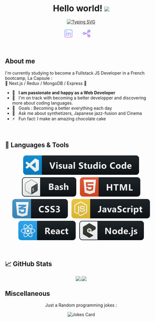 <!-- Introduction -->
<h1 align="center">
Hello world!
  <img src="https://media.giphy.com/media/hvRJCLFzcasrR4ia7z/giphy.gif" width="28">
</h1>

<!-- Typing SVG by DenverCoder1 - https://github.com/DenverCoder1/readme-typing-svg -->
<p align="center">
 <a href="https://git.io/typing-svg"><img src="https://readme-typing-svg.demolab.com?font=Fira+Code&pause=1000&color=8C1FF7&random=false&width=520&lines=Hi+!+I'm+David%2C+Web+Developer+Fullstack+JS" alt="Typing SVG" /></a>
</p>

<p align="center">
  <a href="https://www.linkedin.com/in/david-kufeld-7631132a6/"><img width="32px" alt="Linkedin" title="Linkedin"  src="https://github.com/Greenystuff/Greenystuff/blob/main/Ressources/social_logo/linkedin_purple.png"/></a>
  &#8287;&#8287;&#8287;&#8287;&#8287;
  <a href="mailto:david.s.kufeld@gmail.com"><img width="32px" alt="Email" title="Email" src="https://github.com/Greenystuff/Greenystuff/blob/main/Ressources/social_logo/email_purple.png"></a>
  &#8287;&#8287;&#8287;&#8287;&#8287;
</p>

<br/>

## About me

I'm currently studying to become a Fullstack JS Developer in a French bootcamp, La Capsule : <br>
🚀  Next.js / Redux / MongoDB / Express 🚀

- 🔭 &nbsp; **I am passionate and happy as a Web Developer**
- 🌱 &nbsp; I'm on track with becoming a better developper and discovering more about coding languages.
- 🥅 &nbsp; Goals : Becoming a better everything each day
- 💬 &nbsp; Ask me about synthetizers, Japanese jazz-fusion and Cinema
- ⚡ &nbsp; Fun fact: I make an amazing chocolate cake 

<br>

## 🔧 Languages & Tools

<p align="center">
  <!-- Tools icons by @mikecodesdotnet :  https://github.com/MikeCodesDotNET/ColoredBadges -->
  <img src="https://github.com/Greenystuff/Greenystuff/blob/main/Ressources/languages_logo/visualstudio_logo.svg" alt="vscode" style="vertical-align:top; margin:4px">
  <img src="https://github.com/Greenystuff/Greenystuff/blob/main/Ressources/languages_logo/bash_logo.svg" alt="bash" style="vertical-align:top; margin:4px">
  <img src="https://github.com/Greenystuff/Greenystuff/blob/main/Ressources/languages_logo/html_logo.svg" alt="html" style="vertical-align:top; margin:4px">
  <img src="https://github.com/Greenystuff/Greenystuff/blob/main/Ressources/languages_logo/css3_logo.svg" alt="css3" style="vertical-align:top; margin:4px">
  <img src="https://github.com/Greenystuff/Greenystuff/blob/main/Ressources/languages_logo/js_logo.svg" alt="js" style="vertical-align:top; margin:4px">
  <img src="https://github.com/Greenystuff/Greenystuff/blob/main/Ressources/languages_logo/react_logo.svg" alt="react" style="vertical-align:top; margin:4px">
  <img src="https://github.com/Greenystuff/Greenystuff/blob/main/Ressources/languages_logo/nodejs_logo.svg" alt="nodejs" style="vertical-align:top; margin:4px">

</p>

<br>

## 📈 GitHub Stats

<div align="center">
<!-- GitHub Stats tools by @anuraghazra : https://github.com/anuraghazra/github-readme-stats  -->
<a href="https://github.com/Greenystuff">
  <img align="center" src="https://github-readme-stats.vercel.app/api?username=greenystuff&show_icons=true&line_height=27&theme=radical"/>
</a>
<a href="https://github.com/Greenystuff">
  <img align="center" src="https://github-readme-stats.vercel.app/api/top-langs/?username=greenystuff&langs_count=3&theme=radical" />
</a>
</div>



## Miscellaneous

<!-- Random jokes by @ABSphreak : https://github.com/ABSphreak/readme-jokes -->
<p align="center">Just a Random programming jokes :</p>

<div align="center"><img src="https://readme-jokes.vercel.app/api" alt="Jokes Card" /></div>
